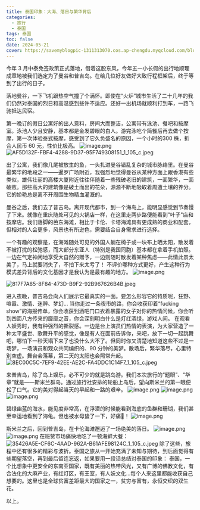 ```yaml
---
title: 泰国印象：大海、落日与繁华背后
categories:
  - 旅行
  - 泰国
tags: 泰国
toc: false
date: 2024-05-21
cover: https://savemyblogpic-1311313070.cos.ap-chengdu.myqcloud.com/blogpicture/202406091616662.png
---
```


今年 3 月中泰免签政策正式落地，借着这股东风，今年五一小长假的出行地顺理成章地被我们选定为了曼谷和普吉岛。在给几位好友做好大致行程框架后，终于等到了出行的日子。

落地曼谷，一下飞机跟热空气撞了个满怀。即使在“火炉”城市生活了二十几年的我们仍然对泰国的烈日和高温感到些许不适应。还好一出机场就顺利打到车，一路飞驰抵达民宿。

第一晚订的假日公寓好的出人意料，房间大而整洁，公寓带有泳池、餐吧和按摩室。泳池人少且安静，基本都是金发碧眼的白人。游完泳吃个简餐后再去做个按摩，第一次体验泰式按摩，感受到了它久负盛名的原因，一个小时的300 株，折合人民币 60 元，性价比极高。
![image.png](https://savemyblogpic-1311313070.cos.ap-chengdu.myqcloud.com/blogpicture/202406091438588.png)
![AF5D132F-FBF4-4288-9D37-95F749308151_1_105_c.jpeg](https://savemyblogpic-1311313070.cos.ap-chengdu.myqcloud.com/blogpicture/AF5D132F-FBF4-4288-9D37-95F749308151_1_105_c.jpeg)

出了公寓，我们像几尾被放生的鱼，一头扎进曼谷错乱复杂的城市脉络里。在曼谷最繁华的地段之一——暹罗广场附近，我强烈地觉得曼谷从某种方面上跟香港有些类似，雄伟壮丽的高楼大厦附近往往伴随着一些残破老旧的建筑，一面繁华，一面破败。那些高大的建筑像是破土而出的花朵，源源不断地吸取着周遭土壤的养分。它的娇艳总是离不开周围生物精血灌溉的。

曼谷之后，我们去了普吉岛。离开现代都市，到一个海岛上，能明显感觉到节奏慢了下来。就像在重庆随处可见的火锅店一样，在这里走两步路便能看到"叶子"店和按摩店。我们落脚的芭东海滩，相比于卡伦、卡塔海滩具有更成熟的商业和配套，但相对的人会更多，风景也有所逊色，需要结合自身需求进行选择。

一个有趣的观察是，在海滩随处可见的外国人躺在椅子或一块布上晒太阳，散发着不被打扰的松弛感，而大部分东亚人（特别是我国同胞）基本都在拿着手机拍照。一边在气定神闲地享受大自然的赠予，一边则随时散发着某种焦虑——此情此景太美了，马上就要消失了，不拍下来太亏了！
不评价哪种方式更好，产生这种行为模式差异背后的文化基因才是我认为是最有趣的地方。
![image.png](https://savemyblogpic-1311313070.cos.ap-chengdu.myqcloud.com/blogpicture/202406091531778.png)

![817F7A85-8F84-473D-B9F2-92B967626B4B.jpeg](https://savemyblogpic-1311313070.cos.ap-chengdu.myqcloud.com/blogpicture/817F7A85-8F84-473D-B9F2-92B967626B4B.jpeg)

进入夜晚，普吉岛会向人们展示它最真实的一面。要怎么形容它的特质呢，狂野、喧嚣、激情、迷醉、梦幻... 当你走过一条夜市的路，你会收获印着“fucking show”的海报传单，你会收获到酒吧门口衣着暴露的女子对你的热情问候，你会听到四面八方传来的靡靡之音，你会深刻明白什么是灯红酒绿，游戏人间。
在观看人妖秀时，我有种强烈的撕裂感。一边是台上演员们热情的表演，为大家营造了一种太平盛世、歌舞升平的感觉，像是有人在面前告诉你，来吧，放下一切一起跳舞吧，哪怕下一秒天塌下来了也没什么大不了。但同时你又清楚地知道这些不过是一场梦，一场演员和观众共同编织的、90 分钟的美梦。散场后，繁华落尽，心里特别空虚。舞台会落幕，第二天的太阳也会照常升起。
![8EC00C5C-7EF9-42EE-AE2C-FA4DDC1C14F7_1_105_c.jpeg](https://savemyblogpic-1311313070.cos.ap-chengdu.myqcloud.com/blogpicture/8EC00C5C-7EF9-42EE-AE2C-FA4DDC1C14F7_1_105_c.jpeg)

来普吉岛，除了岛上娱乐，必不可少的就是跳岛游。我们本次旅行的“题眼”、“华章”就是——斯米兰群岛。通过旅行社安排的轮船上岛后，望向斯米兰的第一眼便松了口气。它的美对得起当天的早起和一路的艰辛。
![image.png](https://savemyblogpic-1311313070.cos.ap-chengdu.myqcloud.com/blogpicture/202406091616662.png)
![image.png](https://savemyblogpic-1311313070.cos.ap-chengdu.myqcloud.com/blogpicture/202406091623079.png)
![image.png](https://savemyblogpic-1311313070.cos.ap-chengdu.myqcloud.com/blogpicture/202406091625022.png)

碧绿幽蓝的海水，能见度非常高，在浮潜的时候能看到海底的鱼群和珊瑚，我们甚至幸运地看到了海龟。但也被水母蛰了一下，好痛💢！
![image.png](https://savemyblogpic-1311313070.cos.ap-chengdu.myqcloud.com/blogpicture/202406091632622.png)

斯米兰之后，回到普吉岛，在卡伦海滩邂逅了一场绝美的落日。
![image.png](https://savemyblogpic-1311313070.cos.ap-chengdu.myqcloud.com/blogpicture/202406091637968.png)
![image.png](https://savemyblogpic-1311313070.cos.ap-chengdu.myqcloud.com/blogpicture/202406091640847.png)
在班赞市场痛快地吃了一顿海鲜大餐：
![35426A5E-CF6C-4AAD-962A-B61AFE98124C_1_105_c.jpeg](https://savemyblogpic-1311313070.cos.ap-chengdu.myqcloud.com/blogpicture/35426A5E-CF6C-4AAD-962A-B61AFE98124C_1_105_c.jpeg)
除了这些，旅程中还有很多的精彩与波折。泰国之旅从一开始充满了未知与期待，到后面觉得有些期望落空，再到最后留连忘返，如果要用一段话总结对泰国的印象：
泰国，一个比想象中更安全的东南亚国家，既有美丽的热带风光，又有广博的佛教文化，有合法化的大麻产业，有红灯区，有王室，有人妖文化...每个人来这里都能收获自己想要的。这里也是全球贫富差距最大的国家之一，贫穷与富有，永恒交织的双生花。



以上。